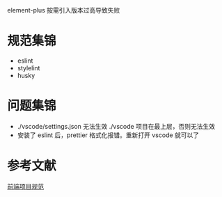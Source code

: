 element-plus 按需引入版本过高导致失败

# 规范集锦

- eslint
- stylelint
- husky

# 问题集锦

- ./vscode/settings.json 无法生效
  ./vscode 项目在最上层，否则无法生效
- 安装了 eslint 后，prettier 格式化报错。重新打开 vscode 就可以了

# 参考文献

[前端项目规范](https://juejin.cn/post/7353504333999505408)
